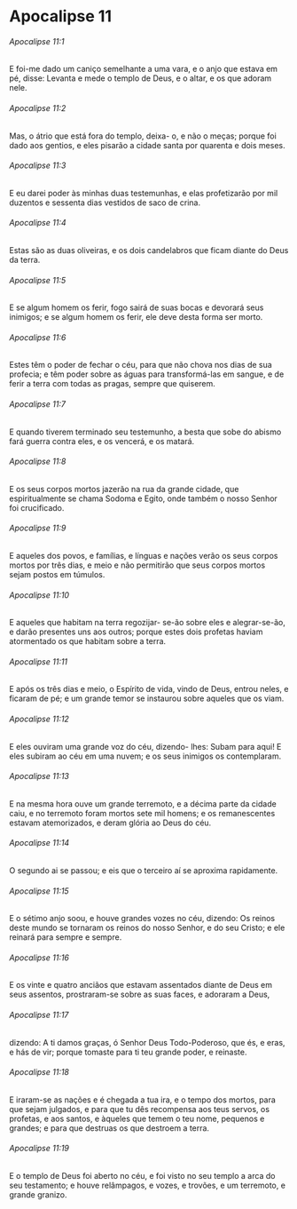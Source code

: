 # Apocalipse 11

###### Apocalipse 11:1

E foi-me dado um caniço semelhante a uma vara, e o anjo que estava em pé, disse: Levanta e mede o templo de Deus, e o altar, e os que adoram nele.

###### Apocalipse 11:2

Mas, o átrio que está fora do templo, deixa- o, e não o meças; porque foi dado aos gentios, e eles pisarão a cidade santa por quarenta e dois meses.

###### Apocalipse 11:3

E eu darei poder às minhas duas testemunhas, e elas profetizarão por mil duzentos e sessenta dias vestidos de saco de crina.

###### Apocalipse 11:4

Estas são as duas oliveiras, e os dois candelabros que ficam diante do Deus da terra.

###### Apocalipse 11:5

E se algum homem os ferir, fogo sairá de suas bocas e devorará seus inimigos; e se algum homem os ferir, ele deve desta forma ser morto.

###### Apocalipse 11:6

Estes têm o poder de fechar o céu, para que não chova nos dias de sua profecia; e têm poder sobre as águas para transformá-las em sangue, e de ferir a terra com todas as pragas, sempre que quiserem.

###### Apocalipse 11:7

E quando tiverem terminado seu testemunho, a besta que sobe do abismo fará guerra contra eles, e os vencerá, e os matará.

###### Apocalipse 11:8

E os seus corpos mortos jazerão na rua da grande cidade, que espiritualmente se chama Sodoma e Egito, onde também o nosso Senhor foi crucificado.

###### Apocalipse 11:9

E aqueles dos povos, e famílias, e línguas e nações verão os seus corpos mortos por três dias, e meio e não permitirão que seus corpos mortos sejam postos em túmulos.

###### Apocalipse 11:10

E aqueles que habitam na terra regozijar- se-ão sobre eles e alegrar-se-ão, e darão presentes uns aos outros; porque estes dois profetas haviam atormentado os que habitam sobre a terra.

###### Apocalipse 11:11

E após os três dias e meio, o Espírito de vida, vindo de Deus, entrou neles, e ficaram de pé; e um grande temor se instaurou sobre aqueles que os viam.

###### Apocalipse 11:12

E eles ouviram uma grande voz do céu, dizendo- lhes: Subam para aqui! E eles subiram ao céu em uma nuvem; e os seus inimigos os contemplaram.

###### Apocalipse 11:13

E na mesma hora ouve um grande terremoto, e a décima parte da cidade caiu, e no terremoto foram mortos sete mil homens; e os remanescentes estavam atemorizados, e deram glória ao Deus do céu.

###### Apocalipse 11:14

O segundo ai se passou; e eis que o terceiro aí se aproxima rapidamente.

###### Apocalipse 11:15

E o sétimo anjo soou, e houve grandes vozes no céu, dizendo: Os reinos deste mundo se tornaram os reinos do nosso Senhor, e do seu Cristo; e ele reinará para sempre e sempre.

###### Apocalipse 11:16

E os vinte e quatro anciãos que estavam assentados diante de Deus em seus assentos, prostraram-se sobre as suas faces, e adoraram a Deus,

###### Apocalipse 11:17

dizendo: A ti damos graças, ó Senhor Deus Todo-Poderoso, que és, e eras, e hás de vir; porque tomaste para ti teu grande poder, e reinaste.

###### Apocalipse 11:18

E iraram-se as nações e é chegada a tua ira, e o tempo dos mortos, para que sejam julgados, e para que tu dês recompensa aos teus servos, os profetas, e aos santos, e àqueles que temem o teu nome, pequenos e grandes; e para que destruas os que destroem a terra.

###### Apocalipse 11:19

E o templo de Deus foi aberto no céu, e foi visto no seu templo a arca do seu testamento; e houve relâmpagos, e vozes, e trovões, e um terremoto, e grande granizo.

